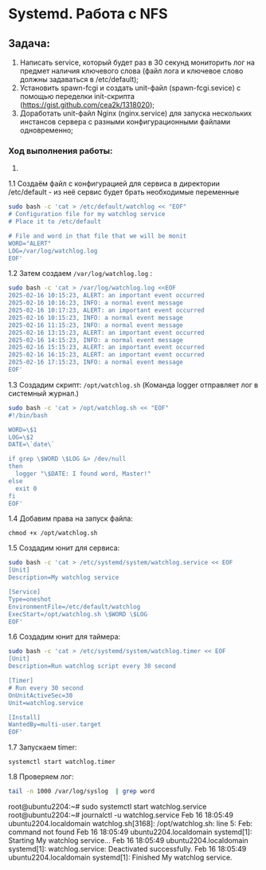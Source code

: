 # Systemd. Работа с NFS

## Задача:
1. Написать service, который будет раз в 30 секунд мониторить лог на предмет наличия ключевого слова (файл лога и ключевое слово должны задаваться в /etc/default);
2. Установить spawn-fcgi и создать unit-файл (spawn-fcgi.sevice) с помощью переделки init-скрипта (https://gist.github.com/cea2k/1318020);
3. Доработать unit-файл Nginx (nginx.service) для запуска нескольких инстансов сервера с разными конфигурационными файлами одновременно;


### Ход выполнения работы:
1.  
1.1 Cоздаём файл с конфигурацией для сервиса в директории /etc/default - из неё сервис будет брать необходимые переменные
```bash
sudo bash -c 'cat > /etc/default/watchlog << "EOF"
# Configuration file for my watchlog service
# Place it to /etc/default

# File and word in that file that we will be monit
WORD="ALERT"
LOG=/var/log/watchlog.log
EOF'
```

1.2 Затем создаем `/var/log/watchlog.log` :
```bash
sudo bash -c 'cat > /var/log/watchlog.log <<EOF
2025-02-16 10:15:23, ALERT: an important event occurred
2025-02-16 10:16:23, INFO: a normal event message
2025-02-16 10:17:23, ALERT: an important event occurred
2025-02-16 10:15:23, INFO: a normal event message
2025-02-16 11:15:23, INFO: a normal event message
2025-02-16 13:15:23, ALERT: an important event occurred
2025-02-16 14:15:23, INFO: a normal event message
2025-02-16 15:15:23, ALERT: an important event occurred
2025-02-16 16:15:23, ALERT: an important event occurred
2025-02-16 17:15:23, INFO: a normal event message
EOF'
```
1.3  Создадим скрипт: `/opt/watchlog.sh` (Команда logger отправляет лог в системный журнал.)
``` bash
sudo bash -c 'cat > /opt/watchlog.sh << "EOF"
#!/bin/bash

WORD=\$1
LOG=\$2
DATE=\`date\`

if grep \$WORD \$LOG &> /dev/null
then
  logger "\$DATE: I found word, Master!"
else
  exit 0
fi
EOF'
```
1.4 Добавим права на запуск файла:
```
chmod +x /opt/watchlog.sh
```
1.5 Создадим юнит для сервиса:
```bash
sudo bash -c 'cat > /etc/systemd/system/watchlog.service << EOF
[Unit]
Description=My watchlog service

[Service]
Type=oneshot
EnvironmentFile=/etc/default/watchlog
ExecStart=/opt/watchlog.sh \$WORD \$LOG
EOF'
```
1.6 Создадим юнит для таймера:
```bash
sudo bash -c 'cat > /etc/systemd/system/watchlog.timer << EOF
[Unit]
Description=Run watchlog script every 30 second

[Timer]
# Run every 30 second
OnUnitActiveSec=30
Unit=watchlog.service

[Install]
WantedBy=multi-user.target
EOF'
```
1.7 Запускаем timer:
```
systemctl start watchlog.timer
```
1.8 Проверяем лог:
```bash
tail -n 1000 /var/log/syslog  | grep word
```

root@ubuntu2204:~# sudo systemctl start watchlog.service
root@ubuntu2204:~# journalctl -u watchlog.service
Feb 16 18:05:49 ubuntu2204.localdomain watchlog.sh[3168]: /opt/watchlog.sh: line 5: Feb: command not found
Feb 16 18:05:49 ubuntu2204.localdomain systemd[1]: Starting My watchlog service...
Feb 16 18:05:49 ubuntu2204.localdomain systemd[1]: watchlog.service: Deactivated successfully.
Feb 16 18:05:49 ubuntu2204.localdomain systemd[1]: Finished My watchlog service.